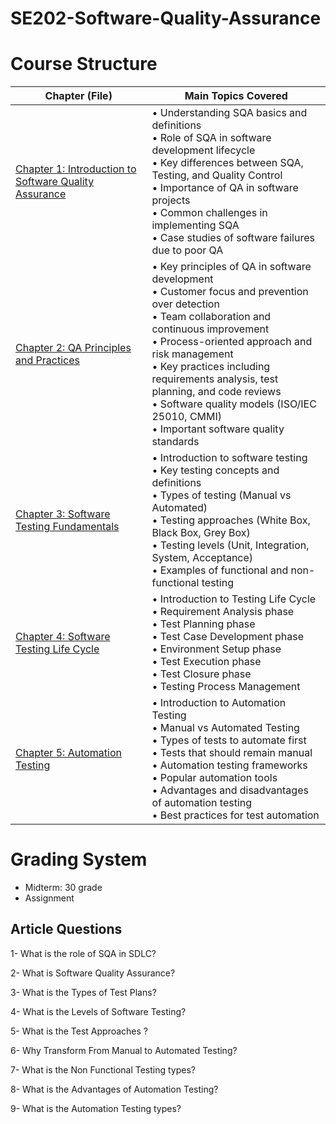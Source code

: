 # SE202-Software-Quality-Assurance


# Course Structure 


| Chapter (File) | Main Topics Covered |
|----------------|-------------------|
| [Chapter 1: Introduction to Software Quality Assurance](https://github.com/astral-fate/SE202-Software-Quality-Assurance/tree/main/Lecture%201) | • Understanding SQA basics and definitions<br>• Role of SQA in software development lifecycle<br>• Key differences between SQA, Testing, and Quality Control<br>• Importance of QA in software projects<br>• Common challenges in implementing SQA<br>• Case studies of software failures due to poor QA |
| [Chapter 2: QA Principles and Practices](https://github.com/astral-fate/SE202-Software-Quality-Assurance/tree/main/Lecture%202) | • Key principles of QA in software development<br>• Customer focus and prevention over detection<br>• Team collaboration and continuous improvement<br>• Process-oriented approach and risk management<br>• Key practices including requirements analysis, test planning, and code reviews<br>• Software quality models (ISO/IEC 25010, CMMI)<br>• Important software quality standards |
| [Chapter 3: Software Testing Fundamentals](https://github.com/astral-fate/SE202-Software-Quality-Assurance/tree/main/Lecture%203) | • Introduction to software testing<br>• Key testing concepts and definitions<br>• Types of testing (Manual vs Automated)<br>• Testing approaches (White Box, Black Box, Grey Box)<br>• Testing levels (Unit, Integration, System, Acceptance)<br>• Examples of functional and non-functional testing |
| [Chapter 4: Software Testing Life Cycle](https://github.com/astral-fate/SE202-Software-Quality-Assurance/tree/main/Lecture%204) | • Introduction to Testing Life Cycle<br>• Requirement Analysis phase<br>• Test Planning phase<br>• Test Case Development phase<br>• Environment Setup phase<br>• Test Execution phase<br>• Test Closure phase<br>• Testing Process Management |
| [Chapter 5: Automation Testing](https://github.com/astral-fate/SE202-Software-Quality-Assurance/tree/main/Lecture%205) | • Introduction to Automation Testing<br>• Manual vs Automated Testing<br>• Types of tests to automate first<br>• Tests that should remain manual<br>• Automation testing frameworks<br>• Popular automation tools<br>• Advantages and disadvantages of automation testing<br>• Best practices for test automation |


# Grading System

- Midterm: 30 grade
- Assignment 


## Article Questions 

1- What is the role of SQA in SDLC? 

2- What is Software Quality Assurance?

3- What is the Types of Test Plans?

4- What is the Levels of Software Testing? 

5- What is the Test Approaches ? 

6- Why Transform From Manual to Automated Testing? 

7- What is the Non Functional Testing types? 

8- What is the Advantages of Automation Testing? 

9- What is the Automation Testing types? 

